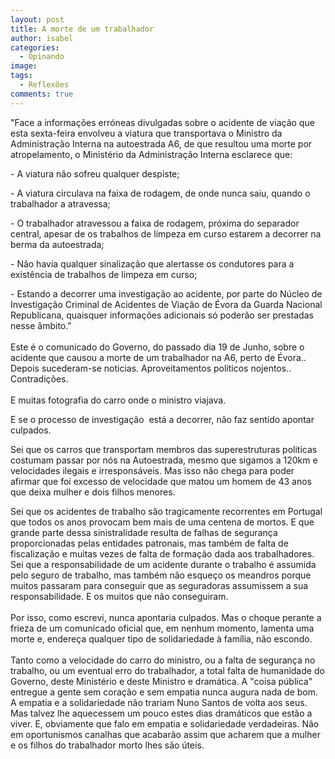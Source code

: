 ```yaml
---
layout: post
title: A morte de um trabalhador
author: isabel
categories:
  - Opinando
image:
tags:
  - Reflexões
comments: true
---
```

"Face a informa&ccedil;&otilde;es err&oacute;neas divulgadas sobre o acidente de via&ccedil;&atilde;o que esta sexta-feira envolveu a viatura que transportava o Ministro da Administra&ccedil;&atilde;o Interna na autoestrada A6, de que resultou uma morte por atropelamento, o Ministério da Administra&ccedil;&atilde;o Interna esclarece que:

\- A viatura n&atilde;o sofreu qualquer despiste;

\- A viatura circulava na faixa de rodagem, de onde nunca saiu, quando o trabalhador a atravessa;

\- O trabalhador atravessou a faixa de rodagem, pr&oacute;xima do separador central, apesar de os trabalhos de limpeza em curso estarem a decorrer na berma da autoestrada;

\- N&atilde;o havia qualquer sinaliza&ccedil;&atilde;o que alertasse os condutores para a exist&ecirc;ncia de trabalhos de limpeza em curso;

\- Estando a decorrer uma investiga&ccedil;&atilde;o ao acidente, por parte do N&uacute;cleo de Investiga&ccedil;&atilde;o Criminal de Acidentes de Via&ccedil;&atilde;o de &Eacute;vora da Guarda Nacional Republicana, quaisquer informa&ccedil;&otilde;es adicionais s&oacute; poder&atilde;o ser prestadas nesse &acirc;mbito."<br><br>Este é o comunicado do Governo, do passado dia 19 de Junho, sobre o acidente que causou a morte de um trabalhador na A6, perto de &Eacute;vora..<br>Depois sucederam-se noticias. Aproveitamentos pol&iacute;ticos nojentos.. Contradi&ccedil;&otilde;es.<br><br>E muitas fotografia do carro onde o ministro viajava.

E se o processo de investiga&ccedil;&atilde;o&nbsp; est&aacute; a decorrer, n&atilde;o faz sentido apontar culpados.

Sei que os carros que transportam membros das superestruturas politicas costumam passar por n&oacute;s na Autoestrada, mesmo que sigamos a 120km e velocidades ilegais e irrespons&aacute;veis. Mas isso n&atilde;o chega para poder afirmar que foi excesso de velocidade que matou um homem de 43 anos que deixa mulher e dois filhos menores.

Sei que os acidentes de trabalho s&atilde;o tragicamente recorrentes em Portugal que todos os anos provocam bem mais de uma centena de mortos. E que grande parte dessa sinistralidade resulta de falhas de seguran&ccedil;a proporcionadas pelas entidades patronais, mas também de falta de fiscaliza&ccedil;&atilde;o e muitas vezes de falta de forma&ccedil;&atilde;o dada aos trabalhadores. Sei que a responsabilidade de um acidente durante o trabalho é assumida pelo seguro de trabalho, mas também n&atilde;o esque&ccedil;o os meandros porque muitos passaram para conseguir que as seguradoras assumissem a sua responsabilidade. E os muitos que n&atilde;o conseguiram.<br><br>Por isso, como escrevi, nunca apontaria culpados. Mas o choque perante a frieza de um comunicado oficial que, em nenhum momento, lamenta uma morte e, endere&ccedil;a qualquer tipo de solidariedade &agrave; fam&iacute;lia, n&atilde;o escondo.<br><br>Tanto como a velocidade do carro do ministro, ou a falta de seguran&ccedil;a no trabalho, ou um eventual erro do trabalhador, a total falta de humanidade do Governo, deste Ministério e deste Ministro e dram&aacute;tica. A "coisa p&uacute;blica" entregue a gente sem cora&ccedil;&atilde;o e sem empatia nunca augura nada de bom.<br>A empatia e a solidariedade n&atilde;o trariam Nuno Santos de volta aos seus. Mas talvez lhe aquecessem um pouco estes dias dram&aacute;ticos que est&atilde;o a viver. E, obviamente que falo em empatia e solidariedade verdadeiras. N&atilde;o em oportunismos canalhas que acabar&atilde;o assim que acharem que a mulher e os filhos do trabalhador morto lhes s&atilde;o &uacute;teis.

&nbsp;
